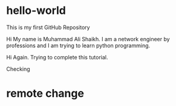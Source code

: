 # hello-world
This is my first GitHub Repository

Hi My name is Muhammad Ali Shaikh. I am a network engineer by professions and I am trying to learn python programming.

Hi Again. Trying to complete this tutorial.


Checking

# remote change
